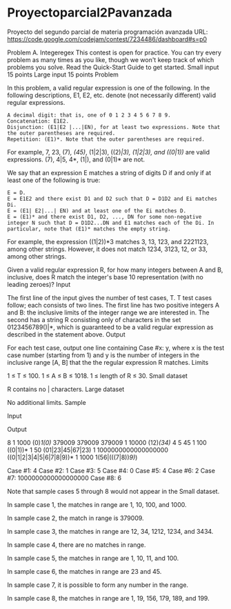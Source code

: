 # Proyectoparcial2Pavanzada
Proyecto del segundo parcial de materia programación avanzada
URL:   https://code.google.com/codejam/contest/7234486/dashboard#s=p0


Problem A. Integeregex
This contest is open for practice. You can try every problem as many times as you like, though we won't keep track of which problems you solve. Read the Quick-Start Guide to get started.
Small input
15 points
Large input
15 points
Problem

In this problem, a valid regular expression is one of the following. In the following descriptions, E1, E2, etc. denote (not necessarily different) valid regular expressions.

    A decimal digit: that is, one of 0 1 2 3 4 5 6 7 8 9.
    Concatenation: E1E2.
    Disjunction: (E1|E2 |...|EN), for at least two expressions. Note that the outer parentheses are required.
    Repetition: (E1)*. Note that the outer parentheses are required.

For example, 7, 23, (7)*, (45)*, (1|2|3), ((2)*|3), (1|2|3), and ((0|1))* are valid expressions. (7), 4|5, 4*, (1|), and (0|1)* are not.

We say that an expression E matches a string of digits D if and only if at least one of the following is true:

    E = D.
    E = E1E2 and there exist D1 and D2 such that D = D1D2 and Ei matches Di.
    E = (E1| E2|...| EN) and at least one of the Ei matches D.
    E = (E1)* and there exist D1, D2, ..., DN for some non-negative integer N such that D = D1D2...DN and E1 matches each of the Di. In particular, note that (E1)* matches the empty string.

For example, the expression ((1|2))*3 matches 3, 13, 123, and 2221123, among other strings. However, it does not match 1234, 3123, 12, or 33, among other strings.

Given a valid regular expression R, for how many integers between A and B, inclusive, does R match the integer's base 10 representation (with no leading zeroes)?
Input

The first line of the input gives the number of test cases, T. T test cases follow; each consists of two lines. The first line has two positive integers A and B: the inclusive limits of the integer range we are interested in. The second has a string R consisting only of characters in the set 0123456789()|*, which is guaranteed to be a valid regular expression as described in the statement above.
Output

For each test case, output one line containing Case #x: y, where x is the test case number (starting from 1) and y is the number of integers in the inclusive range [A, B] that the the regular expression R matches.
Limits

1 ≤ T ≤ 100.
1 ≤ A ≤ B ≤ 1018.
1 ≤ length of R ≤ 30.
Small dataset

R contains no | characters.
Large dataset

No additional limits.
Sample

Input

Output


8
1 1000
(0)*1(0)*
379009 379009
379009
1 10000
(12)*(34)*
4 5
45
1 100
((0|1))*
1 50
(01|23|45|67|23)
1 1000000000000000000
((0|1|2|3|4|5|6|7|8|9))*
1 1000
1(56|(((7|8))*9)*)



Case #1: 4
Case #2: 1
Case #3: 5
Case #4: 0
Case #5: 4
Case #6: 2
Case #7: 1000000000000000000
Case #8: 6

Note that sample cases 5 through 8 would not appear in the Small dataset.

In sample case 1, the matches in range are 1, 10, 100, and 1000.

In sample case 2, the match in range is 379009.

In sample case 3, the matches in range are 12, 34, 1212, 1234, and 3434.

In sample case 4, there are no matches in range.

In sample case 5, the matches in range are 1, 10, 11, and 100.

In sample case 6, the matches in range are 23 and 45.

In sample case 7, it is possible to form any number in the range.

In sample case 8, the matches in range are 1, 19, 156, 179, 189, and 199.
